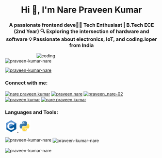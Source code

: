 <h1 align="center">Hi 👋, I'm Nare Praveen Kumar</h1>
<h3 align="center">A passionate frontend deve👨‍💻 Tech Enthusiast | B.Tech ECE (2nd Year) 🔍 Exploring the intersection of hardware and software 💡 Passionate about electronics, IoT, and coding.loper from India</h3>
<img align="right" alt="coding" width="400" src="(https://github.com/user-attachments/assets/fe1484a4-a856-42f2-93bb-7958e65d0bdb)">

<p align="left"> <img src="https://komarev.com/ghpvc/?username=praveen-kumar-nare&label=Profile%20views&color=0e75b6&style=flat" alt="praveen-kumar-nare" /> </p>

<p align="left"> <a href="https://github.com/ryo-ma/github-profile-trophy"><img src="https://github-profile-trophy.vercel.app/?username=praveen-kumar-nare" alt="praveen-kumar-nare" /></a> </p>

<h3 align="left">Connect with me:</h3>
<p align="left">
<a href="https://linkedin.com/in/nare praveen kumar" target="blank"><img align="center" src="https://raw.githubusercontent.com/rahuldkjain/github-profile-readme-generator/master/src/images/icons/Social/linked-in-alt.svg" alt="nare praveen kumar" height="30" width="40" /></a>
<a href="https://fb.com/praveen nare" target="blank"><img align="center" src="https://raw.githubusercontent.com/rahuldkjain/github-profile-readme-generator/master/src/images/icons/Social/facebook.svg" alt="praveen nare" height="30" width="40" /></a>
<a href="https://instagram.com/praveen_nare-02" target="blank"><img align="center" src="https://raw.githubusercontent.com/rahuldkjain/github-profile-readme-generator/master/src/images/icons/Social/instagram.svg" alt="praveen_nare-02" height="30" width="40" /></a>
<a href="https://www.codechef.com/users/praveen kumar" target="blank"><img align="center" src="https://cdn.jsdelivr.net/npm/simple-icons@3.1.0/icons/codechef.svg" alt="praveen kumar" height="30" width="40" /></a>
<a href="https://www.hackerrank.com/nare praveen kumar" target="blank"><img align="center" src="https://raw.githubusercontent.com/rahuldkjain/github-profile-readme-generator/master/src/images/icons/Social/hackerrank.svg" alt="nare praveen kumar" height="30" width="40" /></a>
</p>

<h3 align="left">Languages and Tools:</h3>
<p align="left"> <a href="https://www.cprogramming.com/" target="_blank" rel="noreferrer"> <img src="https://raw.githubusercontent.com/devicons/devicon/master/icons/c/c-original.svg" alt="c" width="40" height="40"/> </a> <a href="https://www.python.org" target="_blank" rel="noreferrer"> <img src="https://raw.githubusercontent.com/devicons/devicon/master/icons/python/python-original.svg" alt="python" width="40" height="40"/> </a> </p>

<p><img align="left" src="https://github-readme-stats.vercel.app/api/top-langs?username=praveen-kumar-nare&show_icons=true&locale=en&layout=compact" alt="praveen-kumar-nare" /></p>

<p>&nbsp;<img align="center" src="https://github-readme-stats.vercel.app/api?username=praveen-kumar-nare&show_icons=true&locale=en" alt="praveen-kumar-nare" /></p>

<p><img align="center" src="https://github-readme-streak-stats.herokuapp.com/?user=praveen-kumar-nare&" alt="praveen-kumar-nare" /></p>

